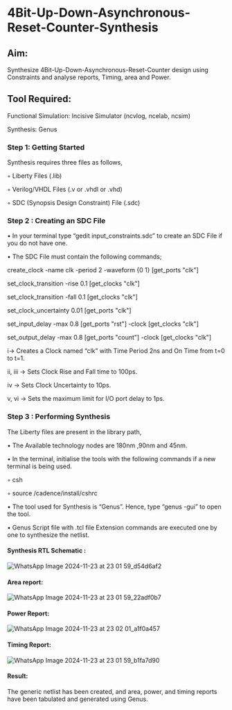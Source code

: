 # 4Bit-Up-Down-Asynchronous-Reset-Counter-Synthesis

## Aim:

Synthesize 4Bit-Up-Down-Asynchronous-Reset-Counter design using Constraints and analyse reports, Timing, area and Power.

## Tool Required:

Functional Simulation: Incisive Simulator (ncvlog, ncelab, ncsim)

Synthesis: Genus

### Step 1: Getting Started

Synthesis requires three files as follows,

◦ Liberty Files (.lib)

◦ Verilog/VHDL Files (.v or .vhdl or .vhd)

◦ SDC (Synopsis Design Constraint) File (.sdc)

 ### Step 2 : Creating an SDC File

•	In your terminal type “gedit input_constraints.sdc” to create an SDC File if you do not have one.

•	The SDC File must contain the following commands;

create_clock -name clk -period 2 -waveform {0 1} [get_ports "clk"]

set_clock_transition -rise 0.1 [get_clocks "clk"]

set_clock_transition -fall 0.1 [get_clocks "clk"]

set_clock_uncertainty 0.01 [get_ports "clk"]

set_input_delay -max 0.8 [get_ports "rst"] -clock [get_clocks "clk"]

set_output_delay -max 0.8 [get_ports "count"] -clock [get_clocks "clk"]

i→ Creates a Clock named “clk” with Time Period 2ns and On Time from t=0 to t=1.

ii, iii → Sets Clock Rise and Fall time to 100ps.

iv → Sets Clock Uncertainty to 10ps.

v, vi → Sets the maximum limit for I/O port delay to 1ps.

### Step 3 : Performing Synthesis

The Liberty files are present in the library path,

• The Available technology nodes are 180nm ,90nm and 45nm.

• In the terminal, initialise the tools with the following commands if a new terminal is being
used.

◦ csh

◦ source /cadence/install/cshrc

• The tool used for Synthesis is “Genus”. Hence, type “genus -gui” to open the tool.

• Genus Script file with .tcl file Extension commands are executed one by one to synthesize the netlist.

#### Synthesis RTL Schematic :
![WhatsApp Image 2024-11-23 at 23 01 59_d54d6af2](https://github.com/user-attachments/assets/a8e264d2-9f5a-4ff5-89a3-6b45b6a25ffa)

#### Area report:
![WhatsApp Image 2024-11-23 at 23 01 59_22adf0b7](https://github.com/user-attachments/assets/947c49ed-8c98-47eb-8e2b-dda42be53e14)

#### Power Report:
![WhatsApp Image 2024-11-23 at 23 02 01_a1f0a457](https://github.com/user-attachments/assets/b59efa02-8926-4580-a90c-2b62e98a81a6)

#### Timing Report: 
![WhatsApp Image 2024-11-23 at 23 01 59_b1fa7d90](https://github.com/user-attachments/assets/58650928-973c-4a78-9663-7aff8c4a0712)

#### Result: 

The generic netlist has been created, and area, power, and timing reports have been tabulated and generated using Genus.





